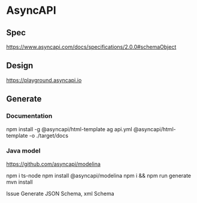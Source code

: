 # AsyncAPI

## Spec
https://www.asyncapi.com/docs/specifications/2.0.0#schemaObject

## Design
https://playground.asyncapi.io

## Generate 

### Documentation
npm install -g @asyncapi/html-template
ag api.yml @asyncapi/html-template -o ./target/docs

### Java model
https://github.com/asyncapi/modelina

npm i ts-node
npm install @asyncapi/modelina
npm i && npm run generate
mvn install

Issue
Generate JSON Schema, xml Schema


